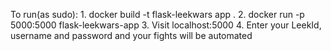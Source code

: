 To run(as sudo):
    1. docker build -t flask-leekwars app .
    2. docker run -p 5000:5000 flask-leekwars-app
    3. Visit localhost:5000
    4. Enter your LeekId, username and password and your fights will be automated